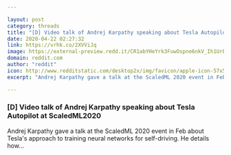 ```yaml
---

layout: post
category: threads
title: "[D] Video talk of Andrej Karpathy speaking about Tesla Autopilot at ScaledML2020"
date: 2020-04-22 02:27:32
link: https://vrhk.co/2XVViJq
image: https://external-preview.redd.it/CR1abYHeYrk3FuwOspne6nkV_Ih1UrEh6pzIe5ixfng.jpg?width=480&height=251.308900524&auto=webp&crop=480:251.308900524,smart&s=3a1d92e8c799bd8971b409ea4e450824453e1f0d
domain: reddit.com
author: "reddit"
icon: http://www.redditstatic.com/desktop2x/img/favicon/apple-icon-57x57.png
excerpt: "Andrej Karpathy gave a talk at the ScaledML 2020 event in Feb about Tesla's approach to training neural networks for self-driving. He details how..."

---
```


### [D] Video talk of Andrej Karpathy speaking about Tesla Autopilot at ScaledML2020

Andrej Karpathy gave a talk at the ScaledML 2020 event in Feb about Tesla's approach to training neural networks for self-driving. He details how...